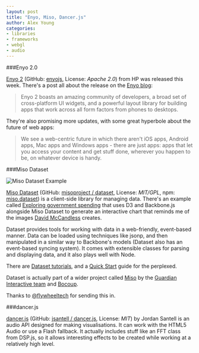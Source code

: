 ```yaml
---
layout: post
title: "Enyo, Miso, Dancer.js"
author: Alex Young
categories: 
- libraries
- frameworks
- webgl
- audio
---
```


###Enyo 2.0

[Enyo 2](http://enyojs.com/) (GitHub: [enyojs](https://github.com/enyojs), License: _Apache 2.0_) from HP was released this week.  There's a post all about the release on the [Enyo blog](http://blog.enyojs.com/post/27492225747/enyo-2-exits-beta):

> Enyo 2 boasts an amazing community of developers, a broad set of cross-platform UI widgets, and a powerful layout library for building apps that work across all form factors from phones to desktops.

They're also promising more updates, with some great hyperbole about the future of web apps:

> We see a web-centric future in which there aren't iOS apps, Android apps, Mac apps and Windows apps - there are just apps: apps that let you access your content and get stuff done, wherever you happen to be, on whatever device is handy.

###Miso Dataset

![Miso Dataset Example](/images/posts/projectmiso.png)

[Miso Dataset](http://misoproject.com/dataset/) (GitHub: [misoproject / dataset](https://github.com/misoproject/dataset), License: _MIT/GPL_, npm: [miso.dataset](http://npmjs.org/package/miso.dataset)) is a client-side library for managing data.  There's an example called [Exploring government spending](http://misoproject.com/dataset/examples/cabinet-office.html) that uses D3 and Backbone.js alongside Miso Dataset to generate an interactive chart that reminds me of the images [David McCandless](http://www.davidmccandless.com/) creates.

Dataset provides tools for working with data in a web-friendly, event-based manner.  Data can be loaded using techniques like jsonp, and then manipulated in a similar way to Backbone's models (Dataset also has an event-based syncing system).  It comes with extensible classes for parsing and displaying data, and it also plays well with Node.

There are [Dataset tutorials](http://misoproject.com/dataset/tutorials.html), and a [Quick Start](http://misoproject.com/dataset/tutorials/quickstart) guide for the perplexed.

Dataset is actually part of a wider project called [Miso](http://misoproject.com/) by the [Guardian Interactive team](http://www.guardian.co.uk/profile/guardian-interactive-department) and [Bocoup](http://www.bocoup.com/).

Thanks to [@flywheeltech](https://twitter.com/flywheeltech) for sending this in.

###dancer.js

[dancer.js](http://jsantell.github.com/dancer.js/) (GitHub: [jsantell / dancer.js](https://github.com/jsantell/dancer.js), License: _MIT_) by Jordan Santell is an audio API designed for making visualisations.  It can work with the HTML5 Audio or use a Flash fallback.  It actually includes stuff like an FFT class from DSP.js, so it allows interesting effects to be created while working at a relatively high level.
